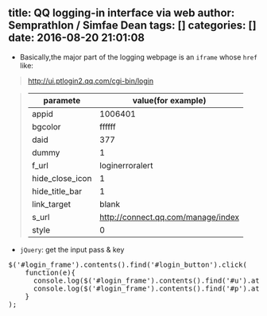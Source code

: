 title: QQ logging-in interface via web
author: Semprathlon / Simfae Dean
tags: []
categories: []
date: 2016-08-20 21:01:08
---
- Basically,the major part of the logging webpage is an `iframe` whose `href` like:
>  http://ui.ptlogin2.qq.com/cgi-bin/login  
<!--more-->
>  |paramete|value(for example)|
>  |---|---| 
>  |appid|1006401
>  |bgcolor	|ffffff
>  |daid	|377
>  |dummy	|1
>  |f_url	|loginerroralert
>  |hide_close_icon	|1
>  |hide_title_bar	|1
>  |link_target	|blank
>  |s_url	| http://connect.qq.com/manage/index
>  |style	| 0

- `jQuery`: get the input pass & key
 
<pre class="lang:js decode:true " >$('#login_frame').contents().find('#login_button').click(
    function(e){
      console.log($('#login_frame').contents().find('#u').attr('value'));
      console.log($('#login_frame').contents().find('#p').attr('value'));
    }
);</pre> 
